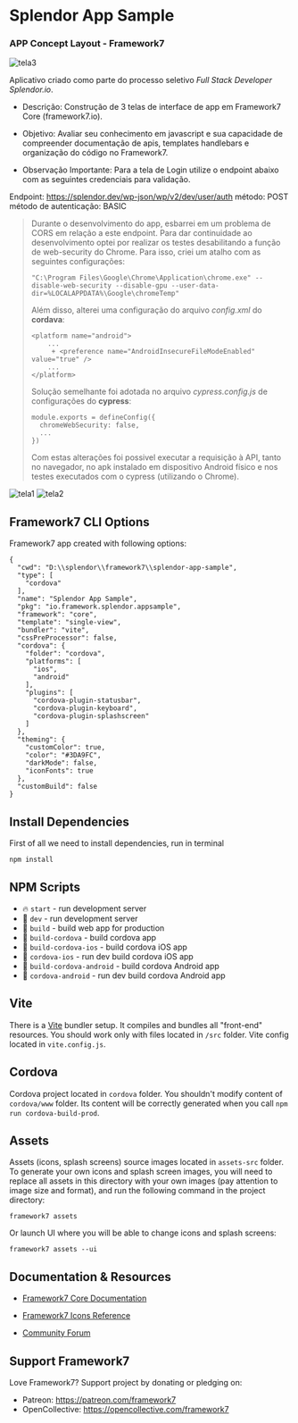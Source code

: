 # Splendor App Sample

### APP Concept Layout - Framework7

![tela3](/docs/image3.jpeg?raw=true)

Aplicativo criado como parte do processo seletivo *Full Stack Developer Splendor.io*.


* Descrição: Construção de 3 telas de interface de app em Framework7 Core (framework7.io).

* Objetivo: Avaliar seu conhecimento em javascript e sua capacidade de compreender documentação de apis, templates handlebars e organização do código no Framework7.

* Observação Importante:
Para a tela de Login utilize o endpoint abaixo com as seguintes credenciais para validação.

Endpoint: https://splendor.dev/wp-json/wp/v2/dev/user/auth
método: POST
método de autenticação: BASIC

>
> Durante o desenvolvimento do app, esbarrei em um problema de CORS em relação a este endpoint. Para dar continuidade ao desenvolvimento optei por realizar os testes desabilitando a função de web-security do Chrome. Para isso, criei um atalho com as seguintes configurações:
> ```
> "C:\Program Files\Google\Chrome\Application\chrome.exe" --disable-web-security --disable-gpu --user-data-dir=%LOCALAPPDATA%\Google\chromeTemp"
>```
> Além disso, alterei uma configuração do arquivo *config.xml* do **cordava**:
>
> ```
> <platform name="android">
>     ...
>      + <preference name="AndroidInsecureFileModeEnabled" value="true" />
>     ...
> </platform>
> ```
>
> Solução semelhante foi adotada no arquivo *cypress.config.js* de configurações do **cypress**:
>
>```
>module.exports = defineConfig({
>   chromeWebSecurity: false,
>   ...
>})
>```
>
> Com estas alterações foi possivel executar a requisição à API, tanto no navegador, no apk instalado em dispositivo Android físico e nos testes executados com o cypress (utilizando o Chrome).

![tela1](/docs/image1.jpeg?raw=true)
![tela2](/docs/image2.jpeg?raw=true)



## Framework7 CLI Options

Framework7 app created with following options:

```
{
  "cwd": "D:\\splendor\\framework7\\splendor-app-sample",
  "type": [
    "cordova"
  ],
  "name": "Splendor App Sample",
  "pkg": "io.framework.splendor.appsample",
  "framework": "core",
  "template": "single-view",
  "bundler": "vite",
  "cssPreProcessor": false,
  "cordova": {
    "folder": "cordova",
    "platforms": [
      "ios",
      "android"
    ],
    "plugins": [
      "cordova-plugin-statusbar",
      "cordova-plugin-keyboard",
      "cordova-plugin-splashscreen"
    ]
  },
  "theming": {
    "customColor": true,
    "color": "#3DA9FC",
    "darkMode": false,
    "iconFonts": true
  },
  "customBuild": false
}
```

## Install Dependencies

First of all we need to install dependencies, run in terminal
```
npm install
```

## NPM Scripts

* 🔥 `start` - run development server
* 🔧 `dev` - run development server
* 🔧 `build` - build web app for production
* 📱 `build-cordova` - build cordova app
* 📱 `build-cordova-ios` - build cordova iOS app
* 📱 `cordova-ios` - run dev build cordova iOS app
* 📱 `build-cordova-android` - build cordova Android app
* 📱 `cordova-android` - run dev build cordova Android app

## Vite

There is a [Vite](https://vitejs.dev) bundler setup. It compiles and bundles all "front-end" resources. You should work only with files located in `/src` folder. Vite config located in `vite.config.js`.

## Cordova

Cordova project located in `cordova` folder. You shouldn't modify content of `cordova/www` folder. Its content will be correctly generated when you call `npm run cordova-build-prod`.


## Assets

Assets (icons, splash screens) source images located in `assets-src` folder. To generate your own icons and splash screen images, you will need to replace all assets in this directory with your own images (pay attention to image size and format), and run the following command in the project directory:

```
framework7 assets
```

Or launch UI where you will be able to change icons and splash screens:

```
framework7 assets --ui
```



## Documentation & Resources

* [Framework7 Core Documentation](https://framework7.io/docs/)



* [Framework7 Icons Reference](https://framework7.io/icons/)
* [Community Forum](https://forum.framework7.io)

## Support Framework7

Love Framework7? Support project by donating or pledging on:
- Patreon: https://patreon.com/framework7
- OpenCollective: https://opencollective.com/framework7
